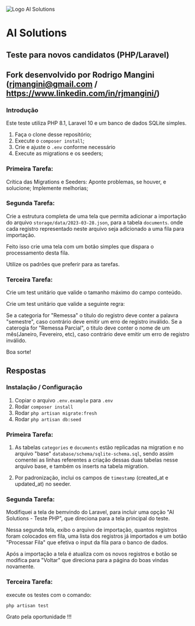 ![Logo AI Solutions](http://aisolutions.tec.br/wp-content/uploads/sites/2/2019/04/logo.png)

# AI Solutions

## Teste para novos candidatos (PHP/Laravel)
## Fork desenvolvido por Rodrigo Mangini (rjmangini@gmail.com / https://www.linkedin.com/in/rjmangini/)

### Introdução

Este teste utiliza PHP 8.1, Laravel 10 e um banco de dados SQLite simples.

1. Faça o clone desse repositório;
1. Execute o `composer install`;
1. Crie e ajuste o `.env` conforme necessário
1. Execute as migrations e os seeders;

### Primeira Tarefa:

Crítica das Migrations e Seeders: Aponte problemas, se houver, e solucione; Implemente melhorias;

### Segunda Tarefa:

Crie a estrutura completa de uma tela que permita adicionar a importação do arquivo `storage/data/2023-03-28.json`, para a tabela `documents`. onde cada registro representado neste arquivo seja adicionado a uma fila para importação.

Feito isso crie uma tela com um botão simples que dispara o processamento desta fila.

Utilize os padrões que preferir para as tarefas.

### Terceira Tarefa:

Crie um test unitário que valide o tamanho máximo do campo conteúdo.

Crie um test unitário que valide a seguinte regra:

Se a categoria for "Remessa" o título do registro deve conter a palavra "semestre", caso contrário deve emitir um erro de registro inválido.
Se a caterogia for "Remessa Parcial", o titulo deve conter o nome de um mês(Janeiro, Fevereiro, etc), caso contrário deve emitir um erro de registro inválido.


Boa sorte!


## Respostas

### Instalação / Configuração

1. Copiar o arquivo `.env.example` para `.env`
2. Rodar `composer install`
3. Rodar `php artisan migrate:fresh`
3. Rodar `php artisan db:seed`


### Primeira Tarefa:

1. As tabelas `categories` e `documents` estão replicadas na migration e no arquivo "base" `database/schema/sqlite-schema.sql`, sendo assim comentei as linhas referentes a criação dessas duas tabelas nesse arquivo base, e também os inserts na tabela migration.

2. Por padronização, inclui os campos de `timestamp` (created_at e updated_at) no seeder.

### Segunda Tarefa:

Modifiquei a tela de bemvindo do Laravel, para incluir uma opção "AI Solutions - Teste PHP", que direciona para a tela principal do teste.

Nessa segunda tela, exibo o arquivo de importação, quantos registros foram colocados em fila, uma lista dos registros já importados e um botão "Processar Fila" que efetiva o input da fila para o banco de dados.

Após a importação a tela é atualiza com os novos registros e botão se modifica para "Voltar" que direciona para a página do boas vindas novamente.

### Terceira Tarefa:

execute os testes com o comando:

`php artisan test`


Grato pela oportunidade !!!

